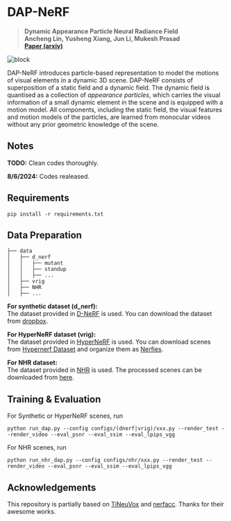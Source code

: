 # DAP-NeRF

> __Dynamic Appearance Particle Neural Radiance Field__  
> __Ancheng Lin, Yusheng Xiang, Jun Li, Mukesh Prasad__  
> __[Paper (arxiv)](https://arxiv.org/abs/2310.07916)__

![block](./imgs/render_traj.gif)

DAP-NeRF introduces particle-based representation to model the motions of visual elements in a dynamic 3D scene. DAP-NeRF consists of superposition of a static field and a dynamic field. The dynamic field is quantised as a collection of *appearance particles*, which carries the visual information of a small dynamic element in the scene and is equipped with a motion model. All components, including the static field, the visual features and motion models of the particles, are learned from monocular videos without any prior geometric knowledge of the scene.

## Notes
**TODO:** Clean codes thoroughly.

**8/6/2024:** Codes realeased.

## Requirements
```shell
pip install -r requirements.txt
```

## Data Preparation
```
├── data
│   ├── d_nerf
│   │   ├── mutant
│   │   ├── standup 
│   │   ├── ... 
│   ├── vrig
│   ├── NHR
│   ├── ...
```
**For synthetic dataset (d_nerf):**  
The dataset provided in [D-NeRF](https://github.com/albertpumarola/D-NeRF) is used. You can download the dataset from [dropbox](https://www.dropbox.com/s/0bf6fl0ye2vz3vr/data.zip?dl=0).

**For HyperNeRF dataset (vrig):**  
The dataset provided in [HyperNeRF](https://github.com/google/hypernerf) is used. You can download scenes from [Hypernerf Dataset](https://github.com/google/hypernerf/releases/tag/v0.1) and organize them as [Nerfies](https://github.com/google/nerfies#datasets).

**For NHR dataset:**  
The dataset provided in [NHR](https://wuminye.github.io/NHR/datasets.html) is used. The processed scenes can be downloaded from [here](https://drive.google.com/drive/folders/16-sNCc28G8M6MfE6n79XlusZkE9K9Je_?usp=sharing).

## Training & Evaluation
For Synthetic or HyperNeRF scenes, run 
```shell
python run_dap.py --config configs/(dnerf|vrig)/xxx.py --render_test --render_video --eval_psnr --eval_ssim --eval_lpips_vgg
``` 

For NHR scenes, run 
```shell
python run_nhr_dap.py --config configs/nhr/xxx.py --render_test --render_video --eval_psnr --eval_ssim --eval_lpips_vgg
```

## Acknowledgements
This repository is partially based on [TiNeuVox](https://github.com/hustvl/TiNeuVox) and [nerfacc](https://github.com/nerfstudio-project/nerfacc). Thanks for their awesome works.